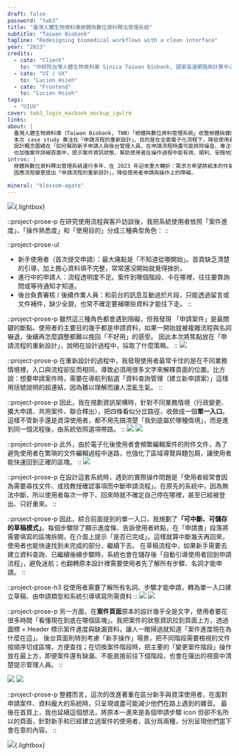 ```yaml
---
draft: false
password: "twb3"
title: "臺灣人體生物資料庫檢體與數位資料釋出管理系統"
subtitle: "Taiwan Biobank"
tagline: "Redesigning biomedical workflows with a clean interface"
year: "2023"
credits:
  - cate: "Client"
    to: "中研院台灣人體生物資料庫 Sinica Taiwan Biobank, 國家高速網路與計算中心 NCHC"
  - cate: "UI / UX"
    to: "Lucien Hsieh"
  - cate: "Frontend"
    to: "Lucien Hsieh"
tags:
  - "UIUX"
cover: twb3_login_macbook_mockup_igwlrm
links:
about: |
  臺灣人體生物資料庫（Taiwan Biobank, TWB）「檢體與數位資料管理系統」收整檢體與健康問卷資料，提供給研究學者以促進醫療發展。系統區分為前台/後台，前台為學者、醫療專業人員申請資料使用；後台為 TWB 管理方承辦申請文件、更新資料釋出進度所用。
  本次 case study 專注在「申請流程的重新設計」，目的是在全面電子化流程下，降低使用者申請與操作上的障礙。
  設計概念圍繞在「如何幫助新手申請人與後台管理人員，在申請流程時盡可能排除噪音、專注在需要關注的事物上」。以此為依據，規劃可中斷、返回的草稿流程，設計單一申請入口，並加強系統判斷使用者帳號狀態來引導介面顯示、隱藏不必要的資訊。
  也加強案件詳細頁面中，提示案件資訊狀態，幫助使用者在操作過程中能有效、順利、安穩地完成申請。
intros: |
  檢體與數位資料釋出管理系統運行多年，在 2023 年迎來重大轉折：需求方希望將紙本的作業流程全面電子化。因此，系統需要從「單純的文件上傳平台」轉變成「能支援完整線上作業」的工具。
  因應流程變更提出「申請流程的重新設計」，降低使用者申請與操作上的障礙。

mineral: "blossom-agate"
---
```

![](twb3_login_macbook_mockup_igwlrm){.lightbox}

<!-- ::project-prose-h3
背景與使用者流程分析
:: -->
::project-prose-p
在研究使用流程與客戶訪談後，我把系統使用者依照「案件進度」、「操作熟悉度」和「使用目的」分成三種典型角色：
::

::project-prose-ul
- 新手使用者（首次提交申請）：最大痛點是「不知道從哪開始」。首頁缺乏清楚的引導，加上擔心資料填不完整，常常還沒開始就覺得挫折。
- 進行中的申請人：流程透明度不足。案件到哪個階段、卡在哪裡，往往要靠詢問或等待通知才知道。
- 後台負責審核 / 後續作業人員：和前台的訊息互動過於片段，只能透過留言或文件補件，缺少全貌，也常不確定要補哪些資料才能往下走。
::

::project-prose-p
雖然這三種角色都會遇到阻礙，但我發現 「申請案件」是最關鍵的斷點。使用者的主要目的幾乎都是申請資料，如果一開始就被複雜流程與名詞嚇退，後續再怎麼調整都難以挽回「不好用」的感受。
因此本次將焦點放在「申請流程的重新設計」，說明在設計過程中，採取了什麼策略。
::
<img src="twb3_user_journey_map_wflne2" desc="現有系統在申請流程中，充滿挫折與可以改進的部分" class="lightbox">

<!-- ::project-prose-h3
資訊架構與多業務情境下的單一入口
:: -->

::project-prose-p
在重新設計的過程中，我發現使用者最常卡住的是在不同業務情境裡，入口與流程卻反而相同，導致必須用很多文字來解釋頁面的位置。比方說：想要申請案件時，需要在導航列點選「資料查詢管理（建立新申請案）」這樣用括號說明的超連結，因為難以理解而讓人混亂生氣。
::

::project-prose-p
因此，我在規劃資訊架構時，針對不同業務情境（行政變更、擴大申請、共用案件、聯合釋出），把四條看似分岔路徑，收斂成一個<b>單一入口</b>。這樣不管新手還是資深使用者，都不用先搞清楚「我到底屬於哪種情境」，而是進到同一個流程後，由系統依照選項帶路。
::
<img src="twb3_user_flow_hfh753" desc="新手建立申請流程。在步驟中可隨時中斷、返回，均由系統引導" class="lightbox">
<img src="twb3_apply_types_user_flow_vvwos3" desc="考量多種業務情境下，將「申請模式」放在建立草稿第一階段，因應不同情境下系統都能引導使用者只需要完成現在所需步驟" class="lightbox">

::project-prose-p
此外，由於電子化後使用者會頻繁編輯案件的附件文件，為了避免使用者在繁瑣的文件編輯過程中迷路，也強化了區域導覽與麵包屑，讓使用者能快速回到正確的區塊。
::
<img src="twb3_information_architecture_wrl7ot" desc="流程修改後，使用者會頻繁前往案件深處（第四層）修改文件內容，能如何快速引導使用者到正確的案件、正確的文件變成關鍵。" class="lightbox">

<!-- 
::project-prose-h3
介面設計與互動解決方案
:: -->

::project-prose-p
在設計這套系統時，遇到的實際操作問題是「使用者經常會因為需要尋找文件、或找教授確認事項而中斷申請流程」。在原先的系統中，因為無法中斷，所以使用者每次一停下、回來時就不確定自己停在哪裡，甚至已經被登出、只好重來。
::

::project-prose-p
因此，綜合前面提到的單一入口，我規劃了<b>「可中斷、可儲存的草稿模式」</b>。每個步驟除了顯示進度條、告訴使用者終點，在「申請書」段落將需要填寫的區塊拆開，在介面上提示「是否已完成」。這樣就算中斷幾天再回來，使用者也能快速找到未完成的部分，繼續下去。
在草稿流程中，如果新手需要去建立資料查詢、已繼續後續步驟時，系統也會在儲存後「自動引導使用者回到申請流程」，避免迷航；也翻轉原本設計裡需要使用者先了解所有步驟、名詞才能申請。
::

::project-prose-h3
從使用者需要了解所有名詞、步驟才能申請，轉為單一入口建立草稿、由申請類型和系統引導填寫所需資料
::
<img src="twb3_ui_draft_steps_hochie" desc="草稿階段均有步驟提示，選擇查詢時根據帳號內是否已有查詢、或現在選擇申請的模式，系統自動判斷跳過或引導使用者前往建立" class="lightbox">
<img src="twb3_ui_draft_steps_2_t31yz3" desc="申請書是 TWB 紙本作業流程中就有的一份文件，將這份巨大文件根據原本的架構分類、拆分成區塊，讓畫面能隨著區塊是否已儲存，顯示相對應提示" class="lightbox">

::project-prose-p
另一方面，在<b>案件頁面</b>原本的設計幾乎全是文字，使用者要花很多時間「看懂現在到底在哪個區塊」。我把案件的狀態資訊拉到頁面上方，透過圖標 + Header 標示案件進度與缺漏資料，讓人一眼掃過就知道「案件進度現在為什麼在這」。
後台頁面則特別考慮「新手操作」場景，把不同階段需要檢視的文件按順序切成區塊，方便查找；在切換案件階段時，把主要的「變更案件階段」操作放在最上方，即便案件還有缺漏、不能直接前往下個階段，也會在彈出的視窗中清楚提示管理人員。
::

<img src="twb3_ui_app_states_info_umfguf" desc="原先的案件缺乏「原因」讓使用者知道為什麼停在這裡。介面調整用 callout 元件提示使用者目前還缺少什麼文件，讓人不再疑惑" class="lightbox">
<img src="twb3_ui_app_page_change_states_tle5i7" desc="後台新手管理人員經常會不知道案件為什麼不能前往下個階段，或是下個階段是哪個。為了解決這的問題，在案件變更階段的 modal 中加入文字提示、並一次展開所有步驟，在使用者心中也建立案件申請的流程" class="lightbox">

::project-prose-p
整體而言，這次的改進著重在區分新手與資深使用者，在面對申請案件、資料龐大的系統時，只呈現或盡可能減少他們在路上遇到的雜音。
最後在首頁上，我也延續這個想法，將原本一進來是各個申請步驟 icon 但卻不名所以的頁面，針對新手和已經建立過案件的使用者，區分爲兩種，分別呈現他們當下會在意的內容。
::

![](twb3_ui_index_mgnxfy){.lightbox}